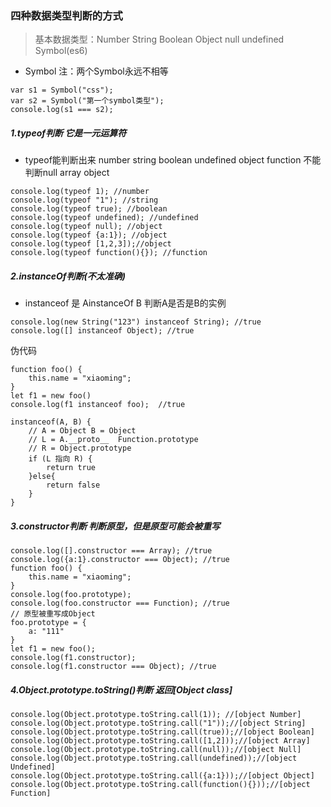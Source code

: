 ### 四种数据类型判断的方式
> 基本数据类型：Number String Boolean Object null undefined Symbol(es6)
- Symbol 注：两个Symbol永远不相等
```
var s1 = Symbol("css");
var s2 = Symbol("第一个symbol类型");
console.log(s1 === s2);
```
##### 1.typeof判断 它是一元运算符
- typeof能判断出来 number string boolean undefined object function 不能判断null array object
```
console.log(typeof 1); //number
console.log(typeof "1"); //string
console.log(typeof true); //boolean
console.log(typeof undefined); //undefined
console.log(typeof null); //object
console.log(typeof {a:1}); //object
console.log(typeof [1,2,3]);//object
console.log(typeof function(){}); //function
```
##### 2.instanceOf判断(不太准确)
- instanceof 是 AinstanceOf B  判断A是否是B的实例
```
console.log(new String("123") instanceof String); //true
console.log([] instanceof Object); //true
```
伪代码
```
function foo() {
    this.name = "xiaoming";
}
let f1 = new foo() 
console.log(f1 instanceof foo);  //true

instanceof(A, B) {
    // A = Object B = Object
    // L = A.__proto__  Function.prototype
    // R = Object.prototype
    if (L 指向 R) {
        return true
    }else{
        return false
    }
}
```
##### 3.constructor判断 判断原型，但是原型可能会被重写
```
console.log([].constructor === Array); //true
console.log({a:1}.constructor === Object); //true
function foo() {
    this.name = "xiaoming";
}
console.log(foo.prototype);
console.log(foo.constructor === Function); //true
// 原型被重写成Object
foo.prototype = {
    a: "111"
}
let f1 = new foo();
console.log(f1.constructor);
console.log(f1.constructor === Object); //true

```

##### 4.Object.prototype.toString()判断 返回[Object class]
```
console.log(Object.prototype.toString.call(1)); //[object Number]
console.log(Object.prototype.toString.call("1"));//[object String]
console.log(Object.prototype.toString.call(true));//[object Boolean]
console.log(Object.prototype.toString.call([1,2]));//[object Array]
console.log(Object.prototype.toString.call(null));//[object Null]
console.log(Object.prototype.toString.call(undefined));//[object Undefined]
console.log(Object.prototype.toString.call({a:1}));//[object Object]
console.log(Object.prototype.toString.call(function(){}));//[object Function]
```